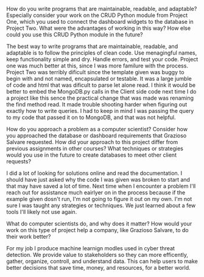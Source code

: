 How do you write programs that are maintainable, readable, and adaptable? Especially consider your work on the CRUD Python module from Project One, which you used to connect the dashboard widgets to the database in Project Two. What were the advantages of working in this way? How else could you use this CRUD Python module in the future?

The best way to write programs that are maintainable, readable, and adaptable is to follow the principles of clean code. Use menagingful names, keep functionality simple and dry. Handle errors, and test your code. Project one was much better at this, since I was more familure with the process. Project Two was terribly dificult since the template given was buggy to begin with and not named, encapsulated or testable. It was a large jumble of code and html that was dificult to parse let alone read. I think it would be better to embed the MongoDB.py calls in the Client side code next time I do a project like this sence the practical change that was made was renaming the find method read. It made trouble shooting harder when figuring out exactly how to write queries. I had to keep in mind I was passing the query to my code that passed it on to MongoDB, and that was not helpful.    


How do you approach a problem as a computer scientist? Consider how you approached the database or dashboard requirements that Grazioso Salvare requested. How did your approach to this project differ from previous assignments in other courses? What techniques or strategies would you use in the future to create databases to meet other client requests?

I did a lot of looking for solutions online and read the documentation. I should have just asked why the code I was given was broken to start and that may have saved a lot of time. Next time when I encounter a problem I'll reach out for assistance much eairlyer on in the process because if the example given dosn't run, I'm not going to figure it out on my own. I'm not sure I was taught any strategies or techniques. We just learned about a few tools I'll likely not use again. 


What do computer scientists do, and why does it matter? How would your work on this type of project help a company, like Grazioso Salvare, to do their work better?

For my job I produce machine learnign modles used in cyber threat detection. We provide value to stakeholders so they can more efficently, gather, organize, controll, and understand data. This can help users to make better decisions that save time, money, and resources, for a better world. 
